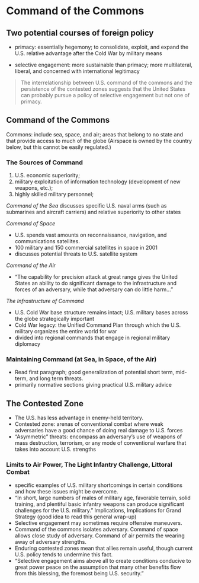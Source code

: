 #  Command of the Commons
## Two potential courses of foreign policy
- primacy: essentially hegemony; to consolidate, exploit, and expand the U.S. relative advantage
after the Cold War by military means

- selective engagement: more sustainable than primacy; more multilateral, liberal, and concerned
with international legitimacy

> The interrelationship between U.S. command of the commons and the persistence of the contested
> zones suggests that the United States can probably pursue a policy of selective engagement but not one
> of primacy.

## Command of the Commons
Commons: include sea, space, and air; areas that belong to no state and that provide access to much of
the globe (Airspace is owned by the country below, but this cannot be easily regulated.)

### The Sources of Command
1. U.S. economic superiority;
2. military exploitation of information technology (development of new weapons, etc.);
3. highly skilled military personnel;

*Command of the Sea*
discusses specific U.S. naval arms (such as submarines and aircraft carriers) and relative superiority to
other states

*Command of Space*
- U.S. spends vast amounts on reconnaissance, navigation, and communications satellites.
- 100 military and 150 commercial satellites in space in 2001
- discusses potential threats to U.S. satellite system

*Command of the Air*
- “The capability for precision attack at great range gives the United States an ability to do significant
damage to the infrastructure and forces of an adversary, while that adversary can do little harm...”

*The Infrastructure of Command*
- U.S. Cold War base structure remains intact; U.S. military bases across the globe strategically important
- Cold War legacy: the Unified Command Plan through which the U.S. military organizes the entire world
for war
- divided into regional commands that engage in regional military diplomacy

### Maintaining Command (at Sea, in Space, of the Air)
- Read first paragraph; good generalization of potential short term, mid-term, and long term threats.
- primarily normative sections giving practical U.S. military advice

## The Contested Zone
- The U.S. has less advantage in enemy-held territory.
- Contested zone: arenas of conventional combat where weak adversaries have a good chance of doing real
damage to U.S. forces
- “Asymmetric” threats: encompass an adversary’s use of weapons of mass destruction, terrorism, or any
mode of conventional warfare that takes into account U.S. strengths

### Limits to Air Power, The Light Infantry Challenge, Littoral Combat
- specific examples of U.S. military shortcomings in certain conditions and how these issues might be
overcome.
- “In short, large numbers of males of military age, favorable terrain, solid training, and plentiful
basic infantry weapons can produce significant challenges for the U.S. military.”
Implications, Implications for Grand Strategy (good idea to read this general wrap-up)
- Selective engagement may sometimes require offensive maneuvers.
- Command of the commons isolates adversary. Command of space allows close study of
adversary. Command of air permits the wearing away of adversary strengths.
- Enduring contested zones mean that allies remain useful, though current U.S. policy tends to undermine
this fact.
- “Selective engagement aims above all to create conditions conducive to great power peace on the
assumption that many other benefits flow from this blessing, the foremost being U.S. security.”
